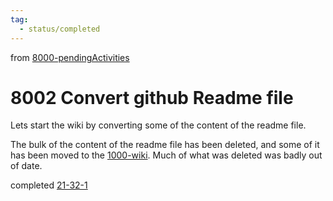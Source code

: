 ```yaml
---
tag:
  - status/completed
---
```

from [8000-pendingActivities](8000-pendingActivities.md)
# 8002 Convert github Readme file
Lets start the wiki by converting some of the content of the readme file.

The bulk of the content of the readme file has been deleted, and some of it has been moved to the [1000-wiki](../../../../1wiki/1000-wiki.md). Much of what was deleted was badly out of date.

completed [21-32-1](21-32-1.md)